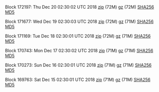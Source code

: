 Block 172197: Thu Dec 20 02:30:02 UTC 2018 [zip](https://files.01coin.io/mainnet/2018-12-20/bootstrap.dat.zip) (72M) [gz](https://files.01coin.io/mainnet/2018-12-20/bootstrap.dat.tar.gz) (72M) [SHA256](https://files.01coin.io/mainnet/2018-12-20/sha256.txt) [MD5](https://files.01coin.io/mainnet/2018-12-20/md5.txt)

Block 171677: Wed Dec 19 02:30:03 UTC 2018 [zip](https://files.01coin.io/mainnet/2018-12-19/bootstrap.dat.zip) (72M) [gz](https://files.01coin.io/mainnet/2018-12-19/bootstrap.dat.tar.gz) (71M) [SHA256](https://files.01coin.io/mainnet/2018-12-19/sha256.txt) [MD5](https://files.01coin.io/mainnet/2018-12-19/md5.txt)

Block 171169: Tue Dec 18 02:30:01 UTC 2018 [zip](https://files.01coin.io/mainnet/2018-12-18/bootstrap.dat.zip) (72M) [gz](https://files.01coin.io/mainnet/2018-12-18/bootstrap.dat.tar.gz) (71M) [SHA256](https://files.01coin.io/mainnet/2018-12-18/sha256.txt) [MD5](https://files.01coin.io/mainnet/2018-12-18/md5.txt)

Block 170743: Mon Dec 17 02:30:02 UTC 2018 [zip](https://files.01coin.io/mainnet/2018-12-17/bootstrap.dat.zip) (71M) [gz](https://files.01coin.io/mainnet/2018-12-17/bootstrap.dat.tar.gz) (71M) [SHA256](https://files.01coin.io/mainnet/2018-12-17/sha256.txt) [MD5](https://files.01coin.io/mainnet/2018-12-17/md5.txt)

Block 170273: Sun Dec 16 02:30:01 UTC 2018 [zip](https://files.01coin.io/mainnet/2018-12-16/bootstrap.dat.zip) (71M) [gz](https://files.01coin.io/mainnet/2018-12-16/bootstrap.dat.tar.gz) (71M) [SHA256](https://files.01coin.io/mainnet/2018-12-16/sha256.txt) [MD5](https://files.01coin.io/mainnet/2018-12-16/md5.txt)

Block 169763: Sat Dec 15 02:30:01 UTC 2018 [zip](https://files.01coin.io/mainnet/2018-12-15/bootstrap.dat.zip) (71M) [gz](https://files.01coin.io/mainnet/2018-12-15/bootstrap.dat.tar.gz) (71M) [SHA256](https://files.01coin.io/mainnet/2018-12-15/sha256.txt) [MD5](https://files.01coin.io/mainnet/2018-12-15/md5.txt)
